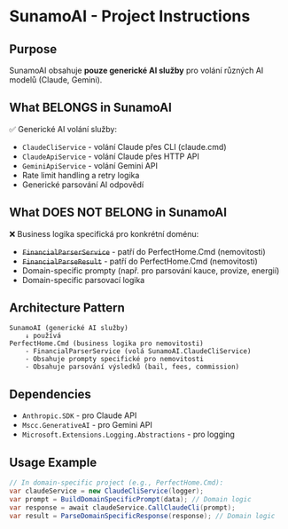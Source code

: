 # SunamoAI - Project Instructions

## Purpose
SunamoAI obsahuje **pouze generické AI služby** pro volání různých AI modelů (Claude, Gemini).

## What BELONGS in SunamoAI
✅ Generické AI volání služby:
- `ClaudeCliService` - volání Claude přes CLI (claude.cmd)
- `ClaudeApiService` - volání Claude přes HTTP API
- `GeminiApiService` - volání Gemini API
- Rate limit handling a retry logika
- Generické parsování AI odpovědí

## What DOES NOT BELONG in SunamoAI
❌ Business logika specifická pro konkrétní doménu:
- ~~`FinancialParserService`~~ - patří do PerfectHome.Cmd (nemovitosti)
- ~~`FinancialParseResult`~~ - patří do PerfectHome.Cmd (nemovitosti)
- Domain-specific prompty (např. pro parsování kauce, provize, energií)
- Domain-specific parsovací logika

## Architecture Pattern
```
SunamoAI (generické AI služby)
    ↓ používá
PerfectHome.Cmd (business logika pro nemovitosti)
    - FinancialParserService (volá SunamoAI.ClaudeCliService)
    - Obsahuje prompty specifické pro nemovitosti
    - Obsahuje parsování výsledků (bail, fees, commission)
```

## Dependencies
- `Anthropic.SDK` - pro Claude API
- `Mscc.GenerativeAI` - pro Gemini API
- `Microsoft.Extensions.Logging.Abstractions` - pro logging

## Usage Example
```csharp
// In domain-specific project (e.g., PerfectHome.Cmd):
var claudeService = new ClaudeCliService(logger);
var prompt = BuildDomainSpecificPrompt(data); // Domain logic
var response = await claudeService.CallClaudeCli(prompt);
var result = ParseDomainSpecificResponse(response); // Domain logic
```
